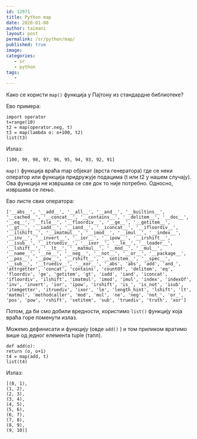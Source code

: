 ```yaml
---
id: 12971
title: Python map 
date: 2020-01-08
author: taimani
layout: post
permalink: /sr/python/map/
published: true
image: 
categories:
   - sr 
   - python
tags:
   - 
---
```

Како се користи `map()` функција у Пајтону из стандардне библиотеке?

Ево примера:
```
import operator
t=range(10)
t2 = map(operator.neg, t)
t3 = map(lambda o: o+100, t2)
list(t3)
```
Излаз:
```
[100, 99, 98, 97, 96, 95, 94, 93, 92, 91]
```
`map()` функција враћа map објекат (врста генератора) где се неки оператор или функција придружује подацима (t или t2 у нашем случају). Ова функција не извршава се све док то није потребно. Односно, извршава се лењо.

Ево листе свих оператора:
```
['__abs__', '__add__', '__all__', '__and__', '__builtins__', '__cached__', '__concat__', '__contains__', '__delitem__', '__doc__', '__eq__', '__file__', '__floordiv__', '__ge__', '__getitem__', '__gt__', '__iadd__', '__iand__', '__iconcat__', '__ifloordiv__', '__ilshift__', '__imatmul__', '__imod__', '__imul__', '__index__', '__inv__', '__invert__', '__ior__', '__ipow__', '__irshift__', '__isub__', '__itruediv__', '__ixor__', '__le__', '__loader__', '__lshift__', '__lt__', '__matmul__', '__mod__', '__mul__', '__name__', '__ne__', '__neg__', '__not__', '__or__', '__package__', '__pos__', '__pow__', '__rshift__', '__setitem__', '__spec__', '__sub__', '__truediv__', '__xor__', '_abs', 'abs', 'add', 'and_', 'attrgetter', 'concat', 'contains', 'countOf', 'delitem', 'eq', 'floordiv', 'ge', 'getitem', 'gt', 'iadd', 'iand', 'iconcat', 'ifloordiv', 'ilshift', 'imatmul', 'imod', 'imul', 'index', 'indexOf', 'inv', 'invert', 'ior', 'ipow', 'irshift', 'is_', 'is_not', 'isub', 'itemgetter', 'itruediv', 'ixor', 'le', 'length_hint', 'lshift', 'lt', 'matmul', 'methodcaller', 'mod', 'mul', 'ne', 'neg', 'not_', 'or_', 'pos', 'pow', 'rshift', 'setitem', 'sub', 'truediv', 'truth', 'xor']
```
Потом, да би смо добили вредности, користимо `list()` функцију која враћа горе поменути излаз.

Можемо дефинисати и функцију (овде `add()` ) и том приликом вратимо више од једног елемента tuple (тапл).
```
def add(o):
return (o, o+1)
t4 = map(add, t)
list(t4)
```
Излаз:
```
[(0, 1),
(1, 2),
(2, 3),
(3, 4),
(4, 5),
(5, 6),
(6, 7),
(7, 8),
(8, 9),
(9, 10)]
```